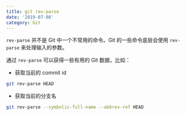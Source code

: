 ```yaml
---
title: git rev-parse
date: '2019-07-08'
category: Git
---
```


`rev-parse` 并不是 Git 中一个不常用的命令。Git 的一些命令底层会使用 `rev-parse` 来处理输入的参数。

通过 `rev-parse` 可以获得一些有用的 Git 数据，比如：

+ 获取当前的 commit id

```bash
git rev-parse HEAD
```

+ 获取当前的分支名

```bash
git rev-parse --symbolic-full-name --abbrev-ref HEAD
```
